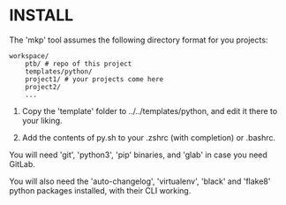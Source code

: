 # INSTALL

The 'mkp' tool assumes the following directory format for you projects:

```
workspace/
    ptb/ # repo of this project
    templates/python/
    project1/ # your projects come here
    project2/
    ...
```

1. Copy the 'template' folder to ../../templates/python, and edit it there to your liking.

2. Add the contents of py.sh to your .zshrc (with completion) or .bashrc.

You will need 'git', 'python3', 'pip' binaries, and 'glab' in case you need GitLab.

You will also need the 'auto-changelog', 'virtualenv', 'black' and 'flake8' python
packages installed, with their CLI working.
